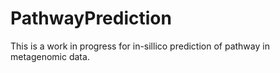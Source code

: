 # PathwayPrediction

This is a work in progress for in-sillico prediction of pathway in metagenomic data.
